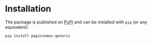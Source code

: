 # Installation

The package is published on [PyPI](https://pypi.org/project/deezer-python/) and can be installed with `pip` (or any equivalent):

```bash
pip install papicosmos-generic
```
